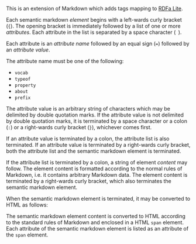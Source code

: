 This is an extension of Markdown which adds tags mapping to [RDFa Lite](http://www.w3.org/2010/02/rdfa/sources/rdfa-lite/).

Each semantic markdown _element_ begins with a left-wards curly bracket (`{`). The opening bracket is immediately followed by a list of one or more _attributes_. Each attribute in the list is separated by a space character (` `).

Each attribute is an _attribute name_ followed by an equal sign (`=`) followed by an _attribute value_.

The attribute name must be one of the following:

* `vocab`
* `typeof`
* `property`
* `about`
* `prefix`

The attribute value is an arbitrary string of characters which may be delimited by double quotation marks. If the attribute value is not delimited by double quotation marks, it is terminated by a space character or a colon (`:`) or a right-wards curly bracket (`}`), whichever comes first.

If an attribute value is terminated by a colon, the attribute list is also terminated. If an attribute value is terminated by a right-wards curly bracket, both the attribute list and the semantic markdown element is terminated.

If the attribute list is terminated by a colon, a string of element _content_ may follow. The element content is formatted according to the normal rules of Markdown, i.e. it contains arbitrary Markdown data. The element content is terminated by a right-wards curly bracket, which also terminates the semantic markdown element.

When the semantic markdown element is terminated, it may be converted to HTML as follows:

The semantic markdown element content is converted to HTML according to the standard rules of Markdown and enclosed in a HTML `span` element. Each attribute of the semantic markdown element is listed as an attribute of the `span` element.